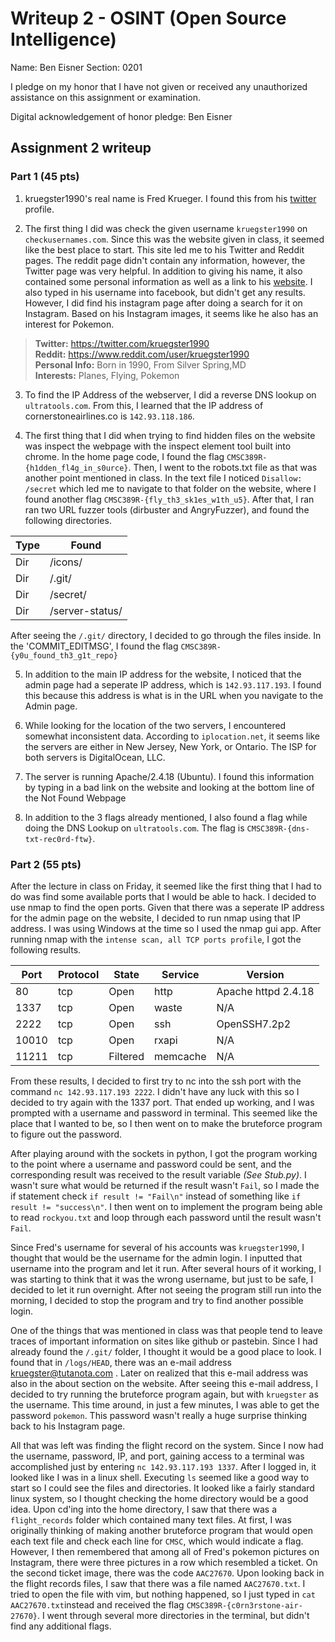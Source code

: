 Writeup 2 - OSINT (Open Source Intelligence)
======

Name: Ben Eisner
Section: 0201

I pledge on my honor that I have not given or received any unauthorized assistance on this assignment or examination.

Digital acknowledgement of honor pledge: Ben Eisner

## Assignment 2 writeup

### Part 1 (45 pts)

1. kruegster1990's real name is Fred Krueger. I found this from his [twitter](https://twitter.com/kruegster1990) profile.


2. The first thing I did was check the given username `kruegster1990` on `checkusernames.com`. Since this was the website given in class, it seemed like the best place to start. This site led me to his Twitter and Reddit pages. The reddit page didn't contain any information, however, the Twitter page was very helpful. In addition to giving his name, it also contained some personal information as well as a link to his [website](http://cornerstoneairlines.co). I also typed in his username into facebook, but didn't get any results. However, I did find his instagram page after doing a search for it on Instagram. Based on his Instagram images, it seems like he also has an interest for Pokemon.

  > **Twitter:** https://twitter.com/kruegster1990 <br>
   **Reddit:** https://www.reddit.com/user/kruegster1990 <br>
   **Personal Info:** Born in 1990, From Silver Spring,MD <br>
   **Interests:** Planes, Flying, Pokemon


3. To find the IP Address of the webserver, I did a reverse DNS lookup on `ultratools.com`. From this, I learned that the IP address of cornerstoneairlines.co is `142.93.118.186`.  

4. The first thing that I did when trying to find hidden files on the website was inspect the webpage with the inspect element tool built into chrome. In the home page code, I found the flag `CMSC389R-{h1dden_fl4g_in_s0urce}`. Then, I went to the robots.txt file as that was another point mentioned in class. In the text file I noticed `Disallow: /secret` which led me to navigate to that folder on the website, where I found another flag `CMSC389R-{fly_th3_sk1es_w1th_u5}`. After that, I ran ran two URL fuzzer tools (dirbuster and AngryFuzzer), and found the following directories.

| Type | Found           |
|------|-----------------|
| Dir  | /icons/         |
| Dir  | /.git/          |
| Dir  | /secret/        |
| Dir  | /server-status/ |

After seeing the `/.git/` directory, I decided to go through the files inside. In the 'COMMIT_EDITMSG', I found the flag `CMSC389R-{y0u_found_th3_g1t_repo}`

5. In addition to the main IP address for the website, I noticed that the admin page had a seperate IP address, which is `142.93.117.193`. I found this because this address is what is in the URL when you navigate to the Admin page.

6. While looking for the location of the two servers, I encountered somewhat inconsistent data. According to `iplocation.net`, it seems like the servers are either in New Jersey, New York, or Ontario. The ISP for both servers is DigitalOcean, LLC.  

7. The server is running Apache/2.4.18 (Ubuntu). I found this information by typing in a bad link on the website and looking at the bottom line of the Not Found Webpage

8. In addition to the 3 flags already mentioned, I also found a flag while doing the DNS Lookup on `ultratools.com`. The flag is `CMSC389R-{dns-txt-rec0rd-ftw}`.

### Part 2 (55 pts)

After the lecture in class on Friday, it seemed like the first thing that I had to do was find some available ports that I would be able to hack. I decided to use nmap to find the open ports. Given that there was a seperate IP address for the admin page on the website, I decided to run nmap using that IP address. I was using Windows at the time so I used the nmap gui app. After running nmap with the ``intense scan, all TCP ports profile``, I got the following results.

| Port | Protocol |State     | Service   | Version           |
|------|----------|----------|-----------|-------------------|
| 80   | tcp      | Open     | http      |Apache httpd 2.4.18|
| 1337 | tcp      | Open     | waste     |N/A                |
| 2222 | tcp      | Open     | ssh       |OpenSSH7.2p2       |
|10010 | tcp      | Open     | rxapi     |N/A                |
| 11211| tcp      | Filtered | memcache  |N/A                |

From these results, I decided to first try to nc into the ssh port with the command ``nc 142.93.117.193 2222``. I didn't have any luck with this so I decided to try again with the 1337 port. That ended up working, and I was prompted with a username and password in terminal. This seemed like the place that I wanted to be, so I then went on to make the bruteforce program to figure out the password.

After playing around with the sockets in python, I got the program working to the point where a username and password could be sent, and the corresponding result was received to the result variable *(See Stub.py)*. I wasn't sure what would be returned if the result wasn't `Fail`, so I made the if statement check `if result != "Fail\n"` instead of something like `if result != "success\n"`. I then went on to implement the program being able to read `rockyou.txt` and loop through each password until the result wasn't `Fail`.

Since Fred's username for several of his accounts was `kruegster1990`, I thought that would be the username for the admin login. I inputted that username into the program and let it run. After several hours of it working, I was starting to think that it was the wrong username, but just to be safe, I decided to let it run overnight. After not seeing the program still run into the morning, I decided to stop the program and try to find another possible login.

One of the things that was mentioned in class was that people tend to leave traces of important information on sites like github or pastebin. Since I had already found the `/.git/` folder, I thought it would be a good place to look. I found that in `/logs/HEAD`, there was an e-mail address kruegster@tutanota.com . Later on realized that this e-mail address was also in the about section on the website. After seeing this e-mail address, I decided to try running the bruteforce program again, but with `kruegster` as the username. This time around, in just a few minutes, I was able to get the password `pokemon`. This password wasn't really a huge surprise thinking back to his Instagram page.

All that was left was finding the flight record on the system. Since I now had the username, password, IP, and port, gaining access to a terminal was accomplished just by entering `nc 142.93.117.193 1337`. After I logged in, it looked like I was in a linux shell. Executing `ls` seemed like a good way to start so I could see the files and directories. It looked like a fairly standard linux system, so I thought checking the home directory would be a good idea. Upon cd'ing into the home directory, I saw that there was a `flight_records` folder which contained many text files. At first, I was originally thinking of making another bruteforce program that would open each text file and check each line for `CMSC`, which would indicate a flag. However, I then remembered that among all of Fred's pokemon pictures on Instagram, there were three pictures in a row which resembled a ticket. On the second ticket image, there was the code `AAC27670`. Upon looking back in the flight records files, I saw that there was a file named `AAC27670.txt`. I tried to open the file with vim, but nothing happened, so I just typed in `cat AAC27670.txt`instead and received the flag `CMSC389R-{c0rn3rstone-air-27670}`. I went through several more directories in the terminal, but didn't find any additional flags.

